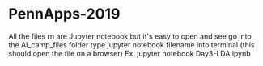 # PennApps-2019

All the files rn are Jupyter notebook but it's easy to open and see
go into the AI_camp_files folder
type jupyter notebook filename into terminal (this should open the file on a browser)
Ex. jupyter notebook Day3-LDA.ipynb
